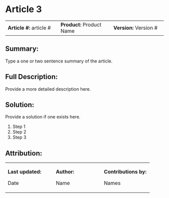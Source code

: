 ﻿ 

Article 3
=========

<table style="width: 100%;"><colgroup><col style="width: 33%;"> <col style="width: 33%;"> <col style="width: 33%;"></colgroup><tbody><tr><td><b>Article #:</b> article #</td><td><b>Product:</b> Product Name</td><td><b>Version:</b> Version #</td></tr></tbody></table>

Summary:
--------

Type a one or two sentence summary of the article.

Full Description:
-----------------

Provide a more detailed description here.

Solution:
---------

Provide a solution if one exists here.

1.  Step 1
2.  Step 2
3.  Step 3

Attribution:
------------

<table style="width: 100%;"><colgroup><col style="width: 33%;"> <col style="width: 33%;"> <col style="width: 33%;"></colgroup><tbody><tr><td><p class="toptable"><b>Last updated:</b></p><p class="toptable" style="text-align: left;">Date</p></td><td><p class="toptable"><b>Author:</b></p><p class="toptable">Name</p></td><td><p class="toptable"><b>Contributions by:</b></p><p class="toptable">Names</p></td></tr></tbody></table>
